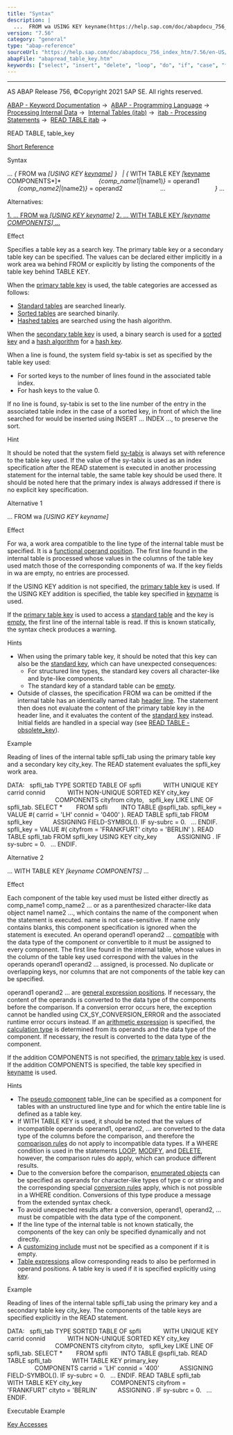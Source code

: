 ```yaml
---
title: "Syntax"
description: |
  ...  FROM wa USING KEY keyname(https://help.sap.com/doc/abapdocu_756_index_htm/7.56/en-US/abenkeyname.htm)    WITH TABLE KEY keyname(https://help.sap.com/doc/abapdocu_756_index_htm/7.56/en-US/abenkeyname.htm) COMPONENTS comp_name1(name1) = operand1 comp_
version: "7.56"
category: "general"
type: "abap-reference"
sourceUrl: "https://help.sap.com/doc/abapdocu_756_index_htm/7.56/en-US/abapread_table_key.htm"
abapFile: "abapread_table_key.htm"
keywords: ["select", "insert", "delete", "loop", "do", "if", "case", "try", "class", "data", "types", "internal-table", "abapread", "table", "key"]
---
```


* * *

AS ABAP Release 756, ©Copyright 2021 SAP SE. All rights reserved.

[ABAP - Keyword Documentation](https://help.sap.com/doc/abapdocu_756_index_htm/7.56/en-US/abenabap.htm) →  [ABAP - Programming Language](https://help.sap.com/doc/abapdocu_756_index_htm/7.56/en-US/abenabap_reference.htm) →  [Processing Internal Data](https://help.sap.com/doc/abapdocu_756_index_htm/7.56/en-US/abenabap_data_working.htm) →  [Internal Tables (itab)](https://help.sap.com/doc/abapdocu_756_index_htm/7.56/en-US/abenitab.htm) →  [itab - Processing Statements](https://help.sap.com/doc/abapdocu_756_index_htm/7.56/en-US/abentable_processing_statements.htm) →  [READ TABLE itab](https://help.sap.com/doc/abapdocu_756_index_htm/7.56/en-US/abapread_table.htm) → 

READ TABLE, table\_key

[Short Reference](https://help.sap.com/doc/abapdocu_756_index_htm/7.56/en-US/abapread_table_itab_shortref.htm)

Syntax

... *{* FROM wa *\[*USING KEY [keyname](https://help.sap.com/doc/abapdocu_756_index_htm/7.56/en-US/abenkeyname.htm)*\]* *}*
  *|* *{* WITH TABLE KEY *\[*[keyname](https://help.sap.com/doc/abapdocu_756_index_htm/7.56/en-US/abenkeyname.htm) COMPONENTS*\]*
                     *{*comp\_name1*|*(name1)*}* = operand1
                     *{*comp\_name2*|*(name2)*}* = operand2
                     ...                             *}* ...

Alternatives:

[1\. ... FROM wa *\[*USING KEY keyname*\]*](#!ABAP_ALTERNATIVE_1@1@)
[2\. ... WITH TABLE KEY *\[*keyname COMPONENTS*\]* ...](#!ABAP_ALTERNATIVE_2@2@)

Effect

Specifies a table key as a search key. The primary table key or a secondary table key can be specified. The values can be declared either implicitly in a work area wa behind FROM or explicitly by listing the components of the table key behind TABLE KEY.

When the [primary table key](https://help.sap.com/doc/abapdocu_756_index_htm/7.56/en-US/abenprimary_table_key_glosry.htm "Glossary Entry") is used, the table categories are accessed as follows:

-   [Standard tables](https://help.sap.com/doc/abapdocu_756_index_htm/7.56/en-US/abenstandard_table_glosry.htm "Glossary Entry") are searched linearly.
-   [Sorted tables](https://help.sap.com/doc/abapdocu_756_index_htm/7.56/en-US/abensorted_table_glosry.htm "Glossary Entry") are searched binarily.
-   [Hashed tables](https://help.sap.com/doc/abapdocu_756_index_htm/7.56/en-US/abenhashed_table_glosry.htm "Glossary Entry") are searched using the hash algorithm.

When the [secondary table key](https://help.sap.com/doc/abapdocu_756_index_htm/7.56/en-US/abensecondary_table_key_glosry.htm "Glossary Entry") is used, a binary search is used for a [sorted key](https://help.sap.com/doc/abapdocu_756_index_htm/7.56/en-US/abensorted_key_glosry.htm "Glossary Entry") and a [hash algorithm](https://help.sap.com/doc/abapdocu_756_index_htm/7.56/en-US/abenhash_algorithm_glosry.htm "Glossary Entry") for a [hash key](https://help.sap.com/doc/abapdocu_756_index_htm/7.56/en-US/abenhash_key_glosry.htm "Glossary Entry").

When a line is found, the system field sy-tabix is set as specified by the table key used:

-   For sorted keys to the number of lines found in the associated table index.
-   For hash keys to the value 0.

If no line is found, sy-tabix is set to the line number of the entry in the associated table index in the case of a sorted key, in front of which the line searched for would be inserted using INSERT ... INDEX ..., to preserve the sort.

Hint

It should be noted that the system field [sy-tabix](https://help.sap.com/doc/abapdocu_756_index_htm/7.56/en-US/abapread_table.htm) is always set with reference to the table key used. If the value of the sy-tabix is used as an index specification after the READ statement is executed in another processing statement for the internal table, the same table key should be used there. It should be noted here that the primary index is always addressed if there is no explicit key specification.

Alternative 1   

... FROM wa *\[*USING KEY keyname*\]*

Effect

For wa, a work area compatible to the line type of the internal table must be specified. It is a [functional operand position](https://help.sap.com/doc/abapdocu_756_index_htm/7.56/en-US/abenfunctional_position_glosry.htm "Glossary Entry"). The first line found in the internal table is processed whose values in the columns of the table key used match those of the corresponding components of wa. If the key fields in wa are empty, no entries are processed.

If the USING KEY addition is not specified, the [primary table key](https://help.sap.com/doc/abapdocu_756_index_htm/7.56/en-US/abenprimary_table_key_glosry.htm "Glossary Entry") is used. If the USING KEY addition is specified, the table key specified in [keyname](https://help.sap.com/doc/abapdocu_756_index_htm/7.56/en-US/abenkeyname.htm) is used.

If the [primary table key](https://help.sap.com/doc/abapdocu_756_index_htm/7.56/en-US/abenprimary_key_glosry.htm "Glossary Entry") is used to access a [standard table](https://help.sap.com/doc/abapdocu_756_index_htm/7.56/en-US/abenstandard_table_glosry.htm "Glossary Entry") and the key is [empty](https://help.sap.com/doc/abapdocu_756_index_htm/7.56/en-US/abenitab_empty_key.htm), the first line of the internal table is read. If this is known statically, the syntax check produces a warning.

Hints

-   When using the primary table key, it should be noted that this key can also be the [standard key](https://help.sap.com/doc/abapdocu_756_index_htm/7.56/en-US/abenstandard_key_glosry.htm "Glossary Entry"), which can have unexpected consequences:
    -   For structured line types, the standard key covers all character-like and byte-like components.
    -   The standard key of a standard table can be [empty](https://help.sap.com/doc/abapdocu_756_index_htm/7.56/en-US/abenitab_empty_key.htm).
-   Outside of classes, the specification FROM wa can be omitted if the internal table has an identically named itab [header line](https://help.sap.com/doc/abapdocu_756_index_htm/7.56/en-US/abenheader_line_glosry.htm "Glossary Entry"). The statement then does not evaluate the content of the primary table key in the header line, and it evaluates the content of the [standard key](https://help.sap.com/doc/abapdocu_756_index_htm/7.56/en-US/abenstandard_key_glosry.htm "Glossary Entry") instead. Initial fields are handled in a special way (see [READ TABLE - obsolete\_key](https://help.sap.com/doc/abapdocu_756_index_htm/7.56/en-US/abapread_table_obsolet.htm)).

Example

Reading of lines of the internal table spfli\_tab using the primary table key and a secondary key city\_key. The READ statement evaluates the spfli\_key work area.

DATA:
  spfli\_tab TYPE SORTED TABLE OF spfli
            WITH UNIQUE KEY carrid connid
            WITH NON-UNIQUE SORTED KEY city\_key
                            COMPONENTS cityfrom cityto,
  spfli\_key LIKE LINE OF spfli\_tab.
SELECT \*
       FROM spfli
       INTO TABLE @spfli\_tab.
spfli\_key = VALUE #( carrid = 'LH' connid = '0400' ).
READ TABLE spfli\_tab FROM spfli\_key
           ASSIGNING FIELD-SYMBOL(<spfli>).
IF sy-subrc = 0.
  ...
ENDIF.
spfli\_key = VALUE #( cityfrom = 'FRANKFURT' cityto = 'BERLIN' ).
READ TABLE spfli\_tab FROM spfli\_key USING KEY city\_key
           ASSIGNING <spfli>.
IF sy-subrc = 0.
  ...
ENDIF.

Alternative 2   

... WITH TABLE KEY *\[*keyname COMPONENTS*\]* ...

Effect

Each component of the table key used must be listed either directly as comp\_name1 comp\_name2 ... or as a parenthesized character-like data object name1 name2 ..., which contains the name of the component when the statement is executed. name is not case-sensitive. If name only contains blanks, this component specification is ignored when the statement is executed. An operand operand1 operand2 ... [compatible](https://help.sap.com/doc/abapdocu_756_index_htm/7.56/en-US/abencompatible_glosry.htm "Glossary Entry") with the data type of the component or convertible to it must be assigned to every component. The first line found in the internal table, whose values in the column of the table key used correspond with the values in the operands operand1 operand2 ... assigned, is processed. No duplicate or overlapping keys, nor columns that are not components of the table key can be specified.

operand1 operand2 ... are [general expression positions](https://help.sap.com/doc/abapdocu_756_index_htm/7.56/en-US/abengeneral_expr_position_glosry.htm "Glossary Entry"). If necessary, the content of the operands is converted to the data type of the components before the comparison. If a conversion error occurs here, the exception cannot be handled using CX\_SY\_CONVERSION\_ERROR and the associated runtime error occurs instead. If an [arithmetic expression](https://help.sap.com/doc/abapdocu_756_index_htm/7.56/en-US/abenarithmetic_expression_glosry.htm "Glossary Entry") is specified, the [calculation type](https://help.sap.com/doc/abapdocu_756_index_htm/7.56/en-US/abencalculation_type_glosry.htm "Glossary Entry") is determined from its operands and the data type of the component. If necessary, the result is converted to the data type of the component.

If the addition COMPONENTS is not specified, the [primary table key](https://help.sap.com/doc/abapdocu_756_index_htm/7.56/en-US/abenprimary_table_key_glosry.htm "Glossary Entry") is used. If the addition COMPONENTS is specified, the table key specified in [keyname](https://help.sap.com/doc/abapdocu_756_index_htm/7.56/en-US/abenkeyname.htm) is used.

Hints

-   The [pseudo component](https://help.sap.com/doc/abapdocu_756_index_htm/7.56/en-US/abenpseudo_component_glosry.htm "Glossary Entry") table\_line can be specified as a component for tables with an unstructured line type and for which the entire table line is defined as a table key.
-   If WITH TABLE KEY is used, it should be noted that the values of incompatible operands operand1, operand2, ... are converted to the data type of the columns before the comparison, and therefore the [comparison rules](https://help.sap.com/doc/abapdocu_756_index_htm/7.56/en-US/abenlogexp_rules.htm) do not apply to incompatible data types. If a WHERE condition is used in the statements [LOOP](https://help.sap.com/doc/abapdocu_756_index_htm/7.56/en-US/abaploop_at_itab_cond.htm), [MODIFY](https://help.sap.com/doc/abapdocu_756_index_htm/7.56/en-US/abapmodify_itab_multiple.htm), and [DELETE](https://help.sap.com/doc/abapdocu_756_index_htm/7.56/en-US/abapdelete_itab_lines.htm), however, the comparison rules do apply, which can produce different results.
-   Due to the conversion before the comparison, [enumerated objects](https://help.sap.com/doc/abapdocu_756_index_htm/7.56/en-US/abenenumerated_object_glosry.htm "Glossary Entry") can be specified as operands for character-like types of type c or string and the corresponding special [conversion rules](https://help.sap.com/doc/abapdocu_756_index_htm/7.56/en-US/abenconversion_enumerated.htm) apply, which is not possible in a WHERE condition. Conversions of this type produce a message from the extended syntax check.
-   To avoid unexpected results after a conversion, operand1, operand2, ... must be compatible with the data type of the component.
-   If the line type of the internal table is not known statically, the components of the key can only be specified dynamically and not directly.
-   A [customizing include](https://help.sap.com/doc/abapdocu_756_index_htm/7.56/en-US/abencustomizing_include_glosry.htm "Glossary Entry") must not be specified as a component if it is empty.
-   [Table expressions](https://help.sap.com/doc/abapdocu_756_index_htm/7.56/en-US/abentable_expression_glosry.htm "Glossary Entry") allow corresponding reads to also be performed in operand positions. A table key is used if it is specified explicitly using [key](https://help.sap.com/doc/abapdocu_756_index_htm/7.56/en-US/abentable_exp_itab_line.htm).

Example

Reading of lines of the internal table spfli\_tab using the primary key and a secondary table key city\_key. The components of the table keys are specified explicitly in the READ statement.

DATA:
  spfli\_tab TYPE SORTED TABLE OF spfli
            WITH UNIQUE KEY carrid connid
            WITH NON-UNIQUE SORTED KEY city\_key
                            COMPONENTS cityfrom cityto,
  spfli\_key LIKE LINE OF spfli\_tab.
SELECT \*
       FROM spfli
       INTO TABLE @spfli\_tab.
READ TABLE spfli\_tab
           WITH TABLE KEY primary\_key
                COMPONENTS carrid = 'LH' connid = '400'
           ASSIGNING FIELD-SYMBOL(<spfli>).
IF sy-subrc = 0.
  ...
ENDIF.
READ TABLE spfli\_tab
           WITH TABLE KEY city\_key
                COMPONENTS cityfrom = 'FRANKFURT' cityto = 'BERLIN'
           ASSIGNING <spfli>.
IF sy-subrc = 0.
  ...
ENDIF.

Executable Example

[Key Accesses](https://help.sap.com/doc/abapdocu_756_index_htm/7.56/en-US/abenread_itab_using_key_abexa.htm)